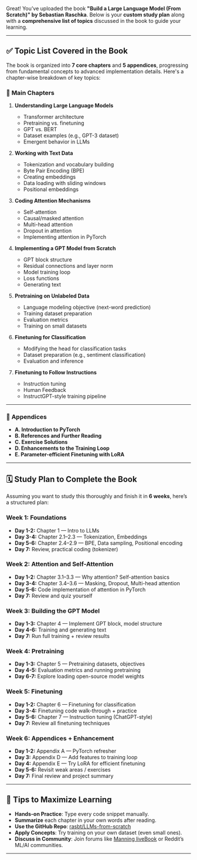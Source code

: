 Great! You’ve uploaded the book **"Build a Large Language Model (From Scratch)" by Sebastian Raschka**. Below is your **custom study plan** along with a **comprehensive list of topics** discussed in the book to guide your learning.

---

## ✅ **Topic List Covered in the Book**

The book is organized into **7 core chapters** and **5 appendices**, progressing from fundamental concepts to advanced implementation details. Here's a chapter-wise breakdown of key topics:

### 📘 **Main Chapters**

1. **Understanding Large Language Models**

   * Transformer architecture
   * Pretraining vs. finetuning
   * GPT vs. BERT
   * Dataset examples (e.g., GPT-3 dataset)
   * Emergent behavior in LLMs

2. **Working with Text Data**

   * Tokenization and vocabulary building
   * Byte Pair Encoding (BPE)
   * Creating embeddings
   * Data loading with sliding windows
   * Positional embeddings

3. **Coding Attention Mechanisms**

   * Self-attention
   * Causal/masked attention
   * Multi-head attention
   * Dropout in attention
   * Implementing attention in PyTorch

4. **Implementing a GPT Model from Scratch**

   * GPT block structure
   * Residual connections and layer norm
   * Model training loop
   * Loss functions
   * Generating text

5. **Pretraining on Unlabeled Data**

   * Language modeling objective (next-word prediction)
   * Training dataset preparation
   * Evaluation metrics
   * Training on small datasets

6. **Finetuning for Classification**

   * Modifying the head for classification tasks
   * Dataset preparation (e.g., sentiment classification)
   * Evaluation and inference

7. **Finetuning to Follow Instructions**

   * Instruction tuning
   * Human Feedback
   * InstructGPT-style training pipeline

---

### 📎 **Appendices**

* **A. Introduction to PyTorch**
* **B. References and Further Reading**
* **C. Exercise Solutions**
* **D. Enhancements to the Training Loop**
* **E. Parameter-efficient Finetuning with LoRA**

---

## 🗓️ **Study Plan to Complete the Book**

Assuming you want to study this thoroughly and finish it in **6 weeks**, here’s a structured plan:

### **Week 1: Foundations**

* **Day 1-2:** Chapter 1 — Intro to LLMs
* **Day 3-4:** Chapter 2.1–2.3 — Tokenization, Embeddings
* **Day 5-6:** Chapter 2.4–2.9 — BPE, Data sampling, Positional encoding
* **Day 7:** Review, practical coding (tokenizer)

### **Week 2: Attention and Self-Attention**

* **Day 1-2:** Chapter 3.1–3.3 — Why attention? Self-attention basics
* **Day 3-4:** Chapter 3.4–3.6 — Masking, Dropout, Multi-head attention
* **Day 5-6:** Code implementation of attention in PyTorch
* **Day 7:** Review and quiz yourself

### **Week 3: Building the GPT Model**

* **Day 1-3:** Chapter 4 — Implement GPT block, model structure
* **Day 4-6:** Training and generating text
* **Day 7:** Run full training + review results

### **Week 4: Pretraining**

* **Day 1-3:** Chapter 5 — Pretraining datasets, objectives
* **Day 4-5:** Evaluation metrics and running pretraining
* **Day 6-7:** Explore loading open-source model weights

### **Week 5: Finetuning**

* **Day 1-2:** Chapter 6 — Finetuning for classification
* **Day 3-4:** Finetuning code walk-through + practice
* **Day 5-6:** Chapter 7 — Instruction tuning (ChatGPT-style)
* **Day 7:** Review all finetuning techniques

### **Week 6: Appendices + Enhancement**

* **Day 1-2:** Appendix A — PyTorch refresher
* **Day 3:** Appendix D — Add features to training loop
* **Day 4:** Appendix E — Try LoRA for efficient finetuning
* **Day 5-6:** Revisit weak areas / exercises
* **Day 7:** Final review and project summary

---

## 🧠 Tips to Maximize Learning

* **Hands-on Practice**: Type every code snippet manually.
* **Summarize** each chapter in your own words after reading.
* **Use the GitHub Repo**: [rasbt/LLMs-from-scratch](https://github.com/rasbt/LLMs-from-scratch)
* **Apply Concepts**: Try training on your own dataset (even small ones).
* **Discuss in Community**: Join forums like [Manning liveBook](https://livebook.manning.com/) or Reddit’s ML/AI communities.

---

